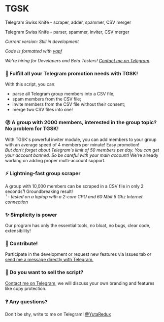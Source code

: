 # TGSK
Telegram Swiss Knife - scraper, adder, spammer, CSV merger

Telegram Swiss Knife - parser, spammer, inviter, CSV merger

_Current version: Still in development_

_Code is formatted with [yapf](https://github.com/google/yapf)_

_We're hiring for Developers and Beta Testers! [Contact me on Telegram](https://t.me/yutaredux)._

### 📰 Fulfill all your Telegram promotion needs with TGSK!

With this script, you can:
- parse all Telegram group members into a CSV file;
- spam members from the CSV file;
- invite members from the CSV file without their consent;
- merge two CSV files into one!

### 😜 A group with 2000 members, interested in the group topic? No problem for TGSK!

With TGSK's powerful inviter module, you can add members to your group with an average speed of 4 members per minute! Easy promotion!
_<br>But don't forget about Telegram's limit of 50 members per day. You can get your account banned. So be careful with your main account!_
We're already working on adding proper multi-account support.

### ⚡ Lightning-fast group scraper

A group with 10,000 members can be scraped in a CSV file in only 2 seconds¹! Groundbreaking result!
_<br>¹ - tested on a laptop with a 2-core CPU and 60 Mbit 5 Ghz Internet connection</br>_

### ✨ Simplicity is power

Our program has only the essential tools, no bloat, no bugs, clear code, extensibility!

### 👨 Contribute!

Participate in the development or request new features via Issues tab or [send me a message directly with Telegram.](https://t.me/yutaredux)

### 🤑 Do you want to sell the script?

[Contact me on Telegram,](https://t.me/yutaredux) we will discuss your own branding and features like copy protection.

### ❓ Any questions?

Don't be shy, write to me on Telegram! [@YutaRedux](https://t.me/yutaredux)
